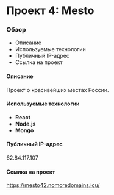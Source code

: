# Проект 4: Mesto

### Обзор
* Описание
* Используемые технологии
* Публичный IP-адрес
* Ссылка на проект

#### Описание
Проект о красивейших местах России.

#### Используемые технологии
* **React**
* **Node.js**
* **Mongo**

#### Публичный IP-адрес
62.84.117.107

#### Ссылка на проект
https://mesto42.nomoredomains.icu/